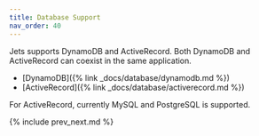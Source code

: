 ```yaml
---
title: Database Support
nav_order: 40
---
```


Jets supports DynamoDB and ActiveRecord. Both DynamoDB and ActiveRecord can coexist in the same application.

* [DynamoDB]({% link _docs/database/dynamodb.md %})
* [ActiveRecord]({% link _docs/database/activerecord.md %})

For ActiveRecord, currently MySQL and PostgreSQL is supported.

{% include prev_next.md %}